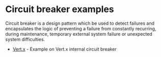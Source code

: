 # Circuit breaker examples

Circuit breaker is a design pattern which be used to detect failures and encapsulates the logic of preventing a failure from constantly recurring, during maintenance, temporary external system failure or unexpected system difficulties.

- [Vert.x](vertx/) - Example on Vert.x internal circuit breaker 